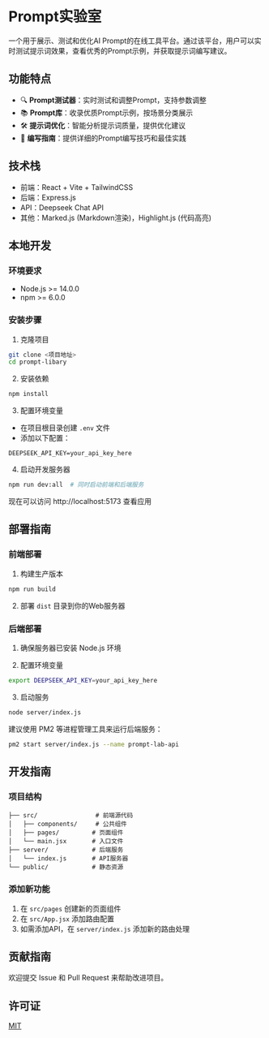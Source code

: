 # Prompt实验室

一个用于展示、测试和优化AI Prompt的在线工具平台。通过该平台，用户可以实时测试提示词效果，查看优秀的Prompt示例，并获取提示词编写建议。

## 功能特点

- 🔍 **Prompt测试器**：实时测试和调整Prompt，支持参数调整
- 📚 **Prompt库**：收录优质Prompt示例，按场景分类展示
- 🛠 **提示词优化**：智能分析提示词质量，提供优化建议
- 📝 **编写指南**：提供详细的Prompt编写技巧和最佳实践

## 技术栈

- 前端：React + Vite + TailwindCSS
- 后端：Express.js
- API：Deepseek Chat API
- 其他：Marked.js (Markdown渲染)，Highlight.js (代码高亮)

## 本地开发

### 环境要求

- Node.js >= 14.0.0
- npm >= 6.0.0

### 安装步骤

1. 克隆项目
```bash
git clone <项目地址>
cd prompt-libary
```

2. 安装依赖
```bash
npm install
```

3. 配置环境变量
- 在项目根目录创建 `.env` 文件
- 添加以下配置：
```env
DEEPSEEK_API_KEY=your_api_key_here
```

4. 启动开发服务器
```bash
npm run dev:all  # 同时启动前端和后端服务
```

现在可以访问 http://localhost:5173 查看应用

## 部署指南

### 前端部署

1. 构建生产版本
```bash
npm run build
```

2. 部署 `dist` 目录到你的Web服务器

### 后端部署

1. 确保服务器已安装 Node.js 环境

2. 配置环境变量
```bash
export DEEPSEEK_API_KEY=your_api_key_here
```

3. 启动服务
```bash
node server/index.js
```

建议使用 PM2 等进程管理工具来运行后端服务：
```bash
pm2 start server/index.js --name prompt-lab-api
```

## 开发指南

### 项目结构

```
├── src/                # 前端源代码
│   ├── components/     # 公共组件
│   ├── pages/         # 页面组件
│   └── main.jsx       # 入口文件
├── server/            # 后端服务
│   └── index.js       # API服务器
└── public/            # 静态资源
```

### 添加新功能

1. 在 `src/pages` 创建新的页面组件
2. 在 `src/App.jsx` 添加路由配置
3. 如需添加API，在 `server/index.js` 添加新的路由处理

## 贡献指南

欢迎提交 Issue 和 Pull Request 来帮助改进项目。

## 许可证

[MIT](LICENSE)